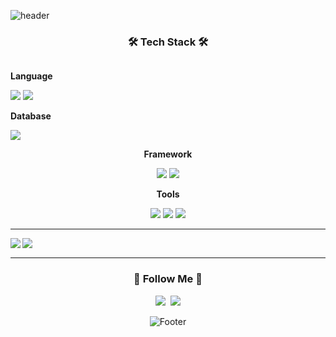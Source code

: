 ![header](https://capsule-render.vercel.app/api?type=waving&color=F8E2CF&text=Suyeon%20Park&height=150&animation=fadeIn&fontAlignY=35&fontSize=30&fontColor=faa99d)

<div align="center">
<h3>🛠 Tech Stack 🛠</h3>
<div style="display:flex; flex-direction:column; align-items:flex-start;">
  <!-- Language -->
  <p><strong>Language</strong></p>
  <div>
    <img src="https://img.shields.io/badge/Java-FFC27C?style=for-the-badge&logo=openjdk&logoColor=white"> 
    <img src="https://img.shields.io/badge/Python-A8C0E6?style=for-the-badge&logo=Python&logoColor=white">
<!--     <img src="https://img.shields.io/badge/HTML5-F7A69E가?style=for-the-badge&logo=html5&logoColor=white">
    <img src="https://img.shields.io/badge/CSS3-82B9DD?style=for-the-badge&logo=css3&logoColor=white">  -->
  </div>
  <!-- Database -->
  <p><strong>Database</strong></p>
  <div>
    <img src="https://img.shields.io/badge/mysql-A4C3D0?style=for-the-badge&logo=mysql&logoColor=white"> 
  </div>
<!--    Server
  <p><strong>Server</strong></p>
  <div>
    <img alt="Docker" src ="https://img.shields.io/badge/Docker-9FC9EE.svg?&style=for-the-badge&logo=Docker&logoColor=white"/>
    <img src="https://img.shields.io/badge/Amazon AWS-232F3E?style=for-the-badge&logo=amazon aws&logoColor=white">  -->
  </div>
  <!-- Framework -->
  <p><strong>Framework</strong></p>
  <div>
    <img src="https://img.shields.io/badge/django-4F7263?style=for-the-badge&logo=django&logoColor=white">
    <img src="https://img.shields.io/badge/Spring Boot-B0D6A2?style=for-the-badge&logo=spring boot&logoColor=white"> 
<!--     <img src="https://img.shields.io/badge/react-A3E8FF?style=for-the-badge&logo=react&logoColor=black">  -->
  </div>
  <!-- Others -->
  <p><strong>Tools</strong></p>
  <div>
    <img src ="https://img.shields.io/badge/Slack-815E7F.svg?&style=for-the-badge&logo=Slack&logoColor=white">
    <img src ="https://img.shields.io/badge/Notion-666666.svg?&style=for-the-badge&logo=Notion&logoColor=white">
<!--     <img src ="https://img.shields.io/badge/Figma-F24E1E.svg?&style=for-the-badge&logo=Figma&logoColor=white"> -->
    <img src ="https://img.shields.io/badge/PostMan-FFAB85.svg?&style=for-the-badge&logo=Postman&logoColor=white">
  </div>

---
 <p align="center">

<a href="https://github.com/suyeonnii">
  <img align="left" src="https://github-readme-stats.vercel.app/api?username=suyeonnii&include_all_commits=true&show_icons=true&theme=solarized-light&title_color=939cf9&text_color=d7a1f1&icon_color=939cf9&hide_border=true&count_private=true" />
</a>
<a href="https://github.com/suyeonnii">
  <img align="left" src="https://github-readme-stats.vercel.app/api/top-langs/?username=suyeonnii&theme=solarized-light&title_color=939cf9&text_color=d7a1f1&icon_color=939cf9&layout=compact&exclude_repo=OPNE-CV,Python,Project,AWS_Serverless,Google_Image_Crawling,MFC-WINDOW-PROGRAMMING" />
</a>

<br clear="left"/>
</p>

---

<h3 align="center"> 🐣 Follow Me 🐣 </h3>
<p align="center">
  <a href="https://velog.io/@suyeoni"><img src="https://img.shields.io/badge/Tech%20Blog-BDE6D6.svg?style=for-the-badge&logo=Vimeo&logoColor=white&link=https://velog.io/@suyeoni"/></a>&nbsp
  <a href="mailto:suyeon9288@gmail.com"><img src="https://img.shields.io/badge/Gmail-F8A39A.svg?style=for-the-badge&logo=Gmail&logoColor=white&link=suyeon9288@gmail.com"/></a>
</p>

![Footer](https://capsule-render.vercel.app/api?type=waving&color=F8E2CF&height=100&section=footer)
  <br>
</div>
